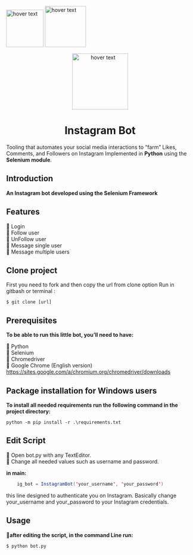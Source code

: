 

<p>
  <p align="left">
  <img src="https://camo.githubusercontent.com/e92213aaadf9a09a1de59645bdf98d401f51b0f7f86304fc2c9d801d1ff206d5/68747470733a2f2f696d672e736869656c64732e696f2f62616467652f6c616e67756167652d507974686f6e2d3031423046302e737667" width="100" title="hover text">
    <img src="https://camo.githubusercontent.com/33453ad2ee8d9398c6452313fc0d49f2f46749d704020e656ea01e59a280b997/68747470733a2f2f696d672e736869656c64732e696f2f62616467652f6275696c74253230776974682d53656c656e69756d2d79656c6c6f772e737667" width="110" title="hover text">
</p>


<p>
  <p align="center">
  <img src="https://camo.githubusercontent.com/48b5c67f0baa5b41fc98c96dad8de4771b0fc583d6b3dda417c7f8e01e801028/68747470733a2f2f692e696d6775722e636f6d2f734a7a665a734c2e6a7067" width="150" title="hover text">
</p>

<h1 align="center">Instagram Bot</h1>

Tooling that automates your social media interactions to “farm” Likes, Comments, and Followers on Instagram Implemented in **Python** using the **Selenium module**.

## Introduction
**An Instagram bot developed using the Selenium Framework**

## Features
🔵 Login <br>
🔵 Follow user <br>
🔵 UnFollow user <br>
🔵 Message single user <br>
🔵 Message multiple users <br>

## Clone project

First you need to fork and then copy the url from clone option
Run in gitbash or terminal :

`$ git clone [url]`

## Prerequisites
**To be able to run this little bot, you’ll need to have:**

🔹 Python <br>
🔹 Selenium <br>
🔹 Chromedriver <br>
🔹 Google Chrome (English version) https://sites.google.com/a/chromium.org/chromedriver/downloads <br>

## Package installation for Windows users

**To install all needed requirements run the following command in the project directory:** <br>

`python -m pip install -r .\requirements.txt`

## Edit Script
🔹 Open bot.py with any TextEditor. <br>
🔹 Change all needed values such as username and password.

**in main:**

```java
    ig_bot = InstagramBot('your_username', 'your_password')

```	

this line designed to authenticate you on Instagram. Basically change your_username and your_password to your Instagram credentials.

## Usage

🔹**after editing the script, in the command Line run:**

`$ python bot.py
`


